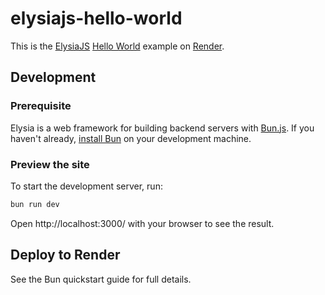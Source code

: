 # elysiajs-hello-world

This is the [ElysiaJS](https://elysiajs.com/) [Hello World](https://elysiajs.com/quick-start.html#automatic-installation) example on [Render](https://render.com).

## Development

### Prerequisite
Elysia is a web framework for building backend servers with [Bun.js](https://bun.sh/). If you haven't already, [install Bun](https://bun.sh/docs/installation) on your development machine.

### Preview the site
To start the development server, run:
```bash
bun run dev
```

Open http://localhost:3000/ with your browser to see the result.

## Deploy to Render

See the Bun quickstart guide for full details.
